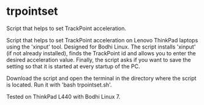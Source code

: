 # trpointset
Script that helps to set TrackPoint acceleration.

Script that helps to set TrackPoint acceleration on Lenovo ThinkPad laptops using the 'xinput' tool. Designed for Bodhi Linux. The script installs 'xinput' (if not already installed), finds the TrackPoint id and allows you to enter the desired acceleration value. Finally, the script asks if you want to save the setting so that it is started at every startup of the PC. 

Download the script and open the terminal in the directory where the script is located. Run it with 'bash trpointset.sh'. 

Tested on ThinkPad L440 with Bodhi Linux 7. 
